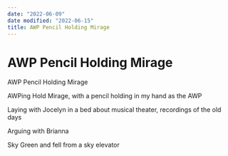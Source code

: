 ```yaml
---
date: "2022-06-09"
date modified: "2022-06-15"
title: AWP Pencil Holding Mirage
---
```


# AWP Pencil Holding Mirage
AWP Pencil Holding Mirage
 

AWPing Hold Mirage, with a pencil holding in my hand as the AWP

Laying with Jocelyn in a bed about musical theater, recordings of the old days

Arguing with Brianna

Sky Green and fell from a sky elevator
